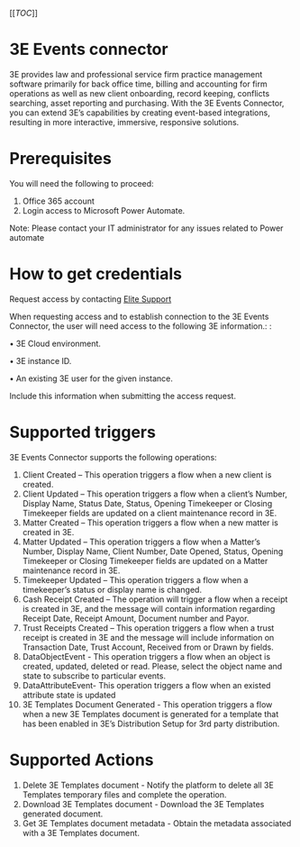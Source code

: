[[_TOC_]]

# 3E Events connector
3E provides law and professional service firm practice management software primarily for back office time, billing and accounting for firm operations as well as new client onboarding, record keeping, conflicts searching, asset reporting and purchasing. With the 3E Events Connector, you can extend 3E’s capabilities by creating event-based integrations, resulting in more interactive, immersive, responsive solutions.

# Prerequisites
You will need the following to proceed:
1. Office 365 account
2. Login access to Microsoft Power Automate.

Note: Please contact your IT administrator for any issues related to Power automate

# How to get credentials
Request access by contacting [Elite Support](https://legal.thomsonreuters.com/en/support)

When requesting access and to establish connection to the 3E Events Connector, the user will need access to the following 3E information.: :

•	3E Cloud environment.

•	3E instance ID.

•	An existing 3E user for the given instance.

Include this information when submitting the access request.


# Supported triggers
3E Events Connector supports the following operations:
1.  Client Created – This operation triggers a flow when a new client is created.
2.  Client Updated – This operation triggers a flow when a client’s Number, Display Name, Status Date, Status, Opening Timekeeper or Closing Timekeeper fields are updated on a client maintenance record in 3E.
3.  Matter Created – This operation triggers a flow when a new matter is created in 3E.
4.  Matter Updated – This operation triggers a flow when a Matter’s Number, Display Name, Client Number, Date Opened, Status, Opening Timekeeper or Closing Timekeeper fields are updated on a Matter maintenance record in 3E.
5.  Timekeeper Updated – This operation triggers a flow when a timekeeper’s status or display name is changed.
6.  Cash Receipt Created – The operation will trigger a flow when a receipt is created in 3E, and the message will contain information regarding Receipt Date, Receipt Amount, Document number and Payor.
7.  Trust Receipts Created – This operation triggers a flow when a trust receipt is created in 3E and the message will include information on Transaction Date, Trust Account, Received from or Drawn by fields.
8.  DataObjectEvent - This operation triggers a flow when an object is created, updated, deleted or read. Please, select the object name and state to subscribe to particular events.
9.  DataAttributeEvent- This operation triggers a flow when an existed attribute state is updated
10. 3E Templates Document Generated - This operation triggers a flow when a new 3E Templates document is generated for a template that has been enabled in 3E’s Distribution Setup for 3rd party distribution.

# Supported Actions
1.  Delete 3E Templates document - Notify the platform to delete all 3E Templates temporary files and complete the operation.
2.  Download 3E Templates document - Download the 3E Templates generated document.
3.  Get 3E Templates document metadata - Obtain the metadata associated with a 3E Templates document.